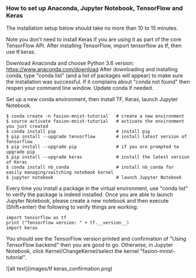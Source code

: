 ### How to set up Anaconda, Jupyter Notebook, TensorFlow and Keras

The installation setup below should take no more than 10 to 15 minutes. 

Note you don't need to install Keras if you are using it as part of the core TensorFlow API. After installing TensorFlow, import tensorflow as tf, then use tf.keras.

Download Anaconda and choose Python 3.6 version: https://www.anaconda.com/download 
After downloading and installing conda, type "conda list" (and a list of packages will appear) to make sure the installation was successful. If it complains about "conda not found" then reopen your command line window. Update conda if needed. 

Set up a new conda environment, then install TF, Keras, launch Jupyter Notebook. 

```
$ conda create -n fasion-mnist-tutorial`  # create a new environment  
$ source activate fasion-mnist-tutorial   # activate the environment you just created 
$ conda install pip                       # install pip  
$ pip install --upgrade tensorflow        # install latest version of Tensorflow 
$ pip install --upgrade pip               # if you are prompted to upgrade pip 
$ pip install --upgrade keras             # install the latest version of Keras 
$ conda install nb_conda                  # install nb_conda for easily managing/switching notebook kernel 
$ jupyter notebook                        # launch Jupyter Notebook 
```
Every time you install a package in the virtual environment, use "conda list" to verify the package is indeed installed. 
Once you are able to launch Jupyter Notebook, please create a new notebook and then execute (Shift+enter) 
the following to verify things are working:  

```
import tensorflow as tf 
print ("TensorFlow version: " + tf.__version__) 
import keras 
```
 
You should see the TensorFlow version printed and confirmation of "Using TensorFlow backend" then you are good to go. 
Otherwise, in Jupyter Notebook, click Kernel/ChangeKernel/select the kernel "fasion-mnist-tutorial". 

![alt text](images/tf keras_confirmation.png)
